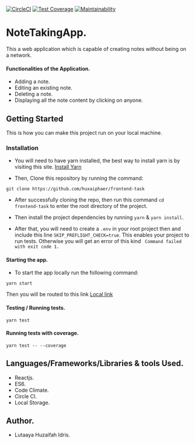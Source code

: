 [![CircleCI](https://circleci.com/gh/huxaiphaer/frontend-task.svg?style=svg)](https://circleci.com/gh/huxaiphaer/frontend-task)
[![Test Coverage](https://api.codeclimate.com/v1/badges/3cd5df98c9259a384089/test_coverage)](https://codeclimate.com/github/huxaiphaer/frontend-task/test_coverage)
[![Maintainability](https://api.codeclimate.com/v1/badges/3cd5df98c9259a384089/maintainability)](https://codeclimate.com/github/huxaiphaer/frontend-task/maintainability)

# NoteTakingApp.

This a web application which is capable of creating notes without being on a network.

#### Functionalities of the Application.

- Adding a note.
- Editing an existing note.
- Deleting a note.
- Displaying all the note content by clicking on anyone.

## Getting Started

This is how you can make this project run on your local machine.

### Installation

* You will need to have yarn installed, the best way to install yarn is by visiting this site. [Install Yarn](https://yarnpkg.com/lang/en/)

* Then, Clone this repository by running the command:

```
git clone https://github.com/huxaiphaer/frontend-task

```
* After successfully cloning the repo, then run this command `cd frontend-task` to enter the root directory of the project.

* Then install the project dependencies by running `yarn` & `yarn install`.

* After that, you will need to create a `.env` in your root project then and include this line  `SKIP_PREFLIGHT_CHECK=true`. This
enables your project to run tests. Otherwise you will get an error of this kind ` Command failed with exit code 1.`

#### Starting the app.

* To start the app locally run the following command:

```
yarn start

```

Then you will be routed to this link [Local link](http://localhost:8080/)

#### Testing / Running tests.

```
yarn test

```

#### Running tests with coverage.

```
yarn test -- --coverage

```

## Languages/Frameworks/Libraries & tools Used.

* Reactjs.
* ES6.
* Code Climate.
* Circle CI.
* Local Storage.

## Author.

* Lutaaya Huzaifah Idris.
